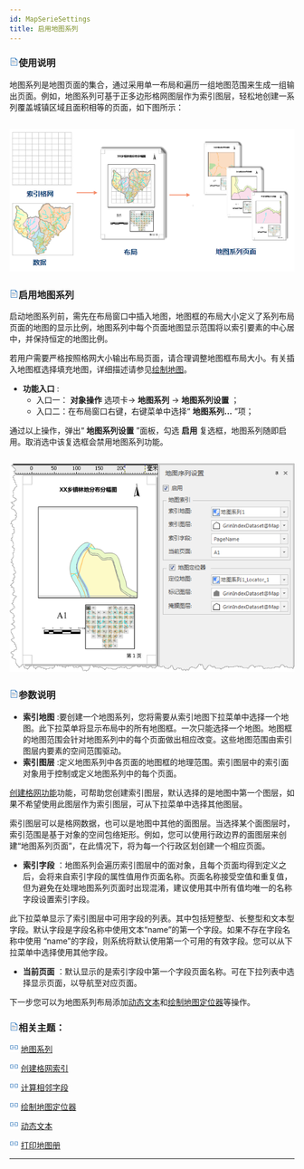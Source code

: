```yaml
---
id: MapSerieSettings
title: 启用地图系列
---
```

### ![](../../img/read.gif)使用说明

地图系列是地图页面的集合，通过采用单一布局和遍历一组地图范围来生成一组输出页面。例如，地图系列可基于正多边形格网图层作为索引图层，轻松地创建一系列覆盖城镇区域且面积相等的页面，如下图所示：

![](img/MapSeriesIntroduce0.png)  
---  

### ![](../../img/read.gif)启用地图系列

启动地图系列前，需先在布局窗口中插入地图，地图框的布局大小定义了系列布局页面的地图的显示比例，地图系列中每个页面地图显示范围将以索引要素的中心居中，并保持恒定的地图比例。

若用户需要严格按照格网大小输出布局页面，请合理调整地图框布局大小。有关插入地图框选择填充地图，详细描述请参见[绘制地图](../DrawingMapElements/Map)。

  * **功能入口** : 
    * 入口一： **对象操作** 选项卡-> **地图系列** -> **地图系列设置** ；
    * 入口二：在布局窗口右键，右键菜单中选择“ **地图系列...** ”项；

通过以上操作，弹出“ **地图系列设置** ”面板，勾选 **启用** 复选框，地图系列随即启用。取消选中该复选框会禁用地图系列功能。

![](img/MapSeriesPanel.png)  
---  

### ![](../../img/read.gif)参数说明

  * **索引地图** :要创建一个地图系列，您将需要从索引地图下拉菜单中选择一个地图。此下拉菜单将显示布局中的所有地图框。一次只能选择一个地图。地图框的地图范围会针对地图系列中的每个页面做出相应改变。这些地图范围由索引图层内要素的空间范围驱动。
  * **索引图层** :定义地图系列中各页面的地图框的地理范围。索引图层中的索引面对象用于控制或定义地图系列中的每个页面。 

[创建格网功能](CreateGridIndex)功能，可帮助您创建索引图层，默认选择的是地图中第一个图层，如果不希望使用此图层作为索引图层，可从下拉菜单中选择其他图层。

索引图层可以是格网数据，也可以是地图中其他的面图层。当选择某个面图层时，索引范围是基于对象的空间包络矩形。例如，您可以使用行政边界的面图层来创建“地图系列页面”，在此情况下，将为每一个行政区划创建一个相应页面。

  * **索引字段** ：地图系列会遍历索引图层中的面对象，且每个页面均得到定义之后，会将来自索引字段的属性值用作页面名称。页面名称接受空值和重复值，但为避免在处理地图系列页面时出现混淆，建议使用其中所有值均唯一的名称字段设置索引字段。 

此下拉菜单显示了索引图层中可用字段的列表。其中包括短整型、长整型和文本型字段。默认字段是字段名称中使用文本“name”的第一个字段。如果不存在字段名称中使用
“name”的字段，则系统将默认使用第一个可用的有效字段。您可以从下拉菜单中选择使用其他字段。

  * **当前页面** ：默认显示的是索引字段中第一个字段页面名称。可在下拉列表中选择显示页面，以导航至对应页面。

下一步您可以为地图系列布局添加[动态文本](DynamicText)和[绘制地图定位器](MapLocator)等操作。

  

### ![](../../img/read.gif)相关主题：

![](../img/smalltitle.png) [地图系列](MapSeries)

![](../img/smalltitle.png) [创建格网索引](CreateGridIndex)

![](../img/smalltitle.png) [计算相邻字段](CaculateAdjacentFieldhtm)

![](../img/smalltitle.png) [绘制地图定位器](MapLocator)

![](../img/smalltitle.png) [动态文本](DynamicText)

![](../img/smalltitle.png) [打印地图册](PrintingMapBooks)

[](http://www.supermap.com)  
  
---


